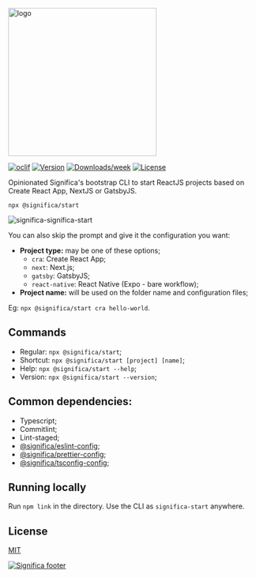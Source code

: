 <a href="https://significa.co"><img src="https://user-images.githubusercontent.com/4838076/70076649-20d29b00-15f7-11ea-9379-e2fa1889a525.png" alt="logo" width="300px"></a>

[![oclif](https://img.shields.io/badge/cli-oclif-brightgreen.svg)](https://oclif.io)
[![Version](https://img.shields.io/npm/v/@significa/start.svg)](https://npmjs.org/package/significa/start)
[![Downloads/week](https://img.shields.io/npm/dw/@significa/start.svg)](https://npmjs.org/package/@significa/start)
[![License](https://img.shields.io/npm/l/@significa/start.svg)](https://github.com/significa/significa-start/blob/master/package.json)

Opinionated Significa's bootstrap CLI to start ReactJS projects based on Create React App, NextJS or GatsbyJS.

`npx @significa/start`

![significa-significa-start](https://user-images.githubusercontent.com/4838076/88907578-b25edf00-d250-11ea-92c8-3e9845e08660.png)

You can also skip the prompt and give it the configuration you want:

- **Project type:** may be one of these options;
  - `cra`: Create React App;
  - `next`: Next.js;
  - `gatsby`: GatsbyJS;
  - `react-native`: React Native (Expo - bare workflow);
- **Project name:** will be used on the folder name and configuration files;

Eg: `npx @significa/start cra hello-world`.

## Commands

- Regular: `npx @significa/start`;
- Shortcut: `npx @significa/start [project] [name]`;
- Help: `npx @significa/start --help`;
- Version: `npx @significa/start --version`;

## Common dependencies:

- Typescript;
- Commitlint;
- Lint-staged;
- [@significa/eslint-config](https://github.com/Significa/significa-style/tree/master/packages/eslint-config);
- [@significa/prettier-config](https://github.com/Significa/significa-style/tree/master/packages/prettier-config);
- [@significa/tsconfig-config](https://github.com/Significa/significa-style/tree/master/packages/tsconfig-config);

## Running locally

Run `npm link` in the directory.
Use the CLI as `significa-start` anywhere.

## License

[MIT](https://github.com/Significa/significa-start/blob/master/LICENSE)

[![Significa footer](https://user-images.githubusercontent.com/17513388/71971185-fc736b00-3201-11ea-9678-090b6b6a0b3f.png)](https://significa.co)
